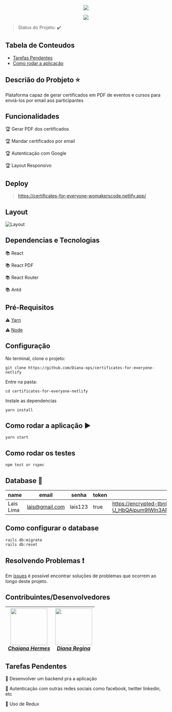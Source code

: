 <p align="center">
  <img src="https://user-images.githubusercontent.com/46378210/82461691-187cf800-9a91-11ea-98e0-446d0b942eab.png">
</p>

<p align="center">
<img src="https://img.shields.io/static/v1?label=react&message=framework&color=blue&style=for-the-badge&logo=react">
</p>

> Status do Projeto: :heavy_check_mark:

## Tabela de Conteudos 

- [Tarefas Pendentes](#tarefas-pendentes)
- [Como rodar a aplicação](#como-rodar-a-aplicação-arrow_forward)

## Descrião do Probjeto :star:

Plataforma capaz de gerar certificados em PDF de eventos e cursos para enviá-los por email aos participantes

## Funcionalidades

:trophy: Gerar PDF dos certificados 

:trophy: Mandar certificados por email

:trophy: Autenticação com Google

:trophy: Layout Responsivo 

## Deploy 

> https://certificates-for-everyone-womakerscode.netlify.app/

## Layout 

![Layout](https://github.com/Diana-ops/certificates-for-everyone-netlify/blob/master/layout.png)

## Dependencias e Tecnologias

:books: React

:books: React PDF

:books: React Router

:books: Antd

## Pré-Requisitos

:warning: [Yarn](https://yarnpkg.com/lang/pt-BR/docs/install/)

:warning: [Node](https://nodejs.org/en/download/)

## Configuração

No terminal, clone o projeto:

```
git clone https://github.com/Diana-ops/certificates-for-everyone-netlify
```

Entre na pasta:

```
cd certificates-for-everyone-netlify
```

Instale as dependencias 

```
yarn install
```

## Como rodar a aplicação :arrow_forward:
```
yarn start
```

## Como rodar os testes 
```
npm test or rspec
```

## Database :floppy_disk:

|name|email|senha|token|avatar|
| -------- | -------- | -------- | -------- | -------- | 
| Lais Lima | lais@gmail.com |lais123|true| https://encrypted-tbn0.gstatic.com/images?q=tbn%3AANd9GcS9-U_HbQAipum9lWln3APcBIwng7T46hdBA42EJv8Hf6Z4fDT3&usqp=CAU |

## Como configurar o database 

```
rails db:migrate
rails db:reset
```

## Resolvendo Problemas :exclamation:

Em [issues](https://github.com/Diana-ops/rental-cars-treina-dev-1/issues) é possível encontrar soluções de problemas que ocorrem ao longo deste projeto. 

## Contribuintes/Desenvolvedores 

[<img src="https://media-exp1.licdn.com/dms/image/C4E03AQGE1Yb8mAu4_A/profile-displayphoto-shrink_200_200/0?e=1592438400&v=beta&t=-ANjM-l29GR6AVf_OxXkfk7NH424lVgJmjQIgIos2Ck" width="115"><br/><em>Chaiana Hermes</em>](https://github.com/chaihermes) | [<img src="https://avatars2.githubusercontent.com/u/46378210?s=400&u=071f7791bb03f8e102d835bdb9c2f0d3d24e8a34&v=4" width="115"><br/><em>Diana Regina</em>](https://github.com/Diana-ops) 
| ------ | ------ | 

## Tarefas Pendentes 

:memo: Desenvolver um backend pra a aplicação

:memo: Autenticação com outras redes sociais como facebook, twitter linkedin, etc

:memo: Uso de Redux 


